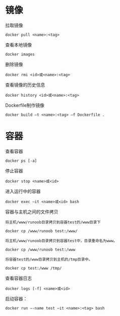 # 镜像

拉取镜像

`docker pull <name>:<tag>`

查看本地镜像

`docker images`

删除镜像

`docker rmi <id>或<name>:<tag>`

查看镜像的历史信息

`docker history <id>或<name>:<tag>`

Dockerfile制作镜像

`docker build –t <name>:<tag> –f Dockerfile .`

# 容器

查看容器

`docker ps [-a]`

停止容器

`docker stop <name>或<id>`

进入运行中的容器

`docker exec –it <name>或<id> bash`

容器与主机之间的文件拷贝

```
将主机/www/runoob目录拷贝到容器test的/www目录下

docker cp /www/runoob test:/www/

将主机/www/runoob目录拷贝到容器test中，目录重命名为www。

docker cp /www/runoob test:/www

将容器test的/www目录拷贝到主机的/tmp目录中。

docker cp test:/www /tmp/
```

查看容器日志

`docker logs [-f] <name>或<id>`

启动容器：

`docker run –-name test –it <name>:<tag> bash`
